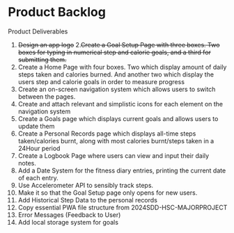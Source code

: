 # Product Backlog
Product Deliverables
1. ~~Design an app logo~~
2.~~Create a Goal Setup Page with three boxes. Two boxes for typing in numerical step and calorie goals, and a third for submitting them.~~ 
3. Create a Home Page with four boxes. Two which display amount of daily steps taken and calories burned. And another two which display the users step and calorie goals in order to measure progress
4. Create an on-screen navigation system which allows users to switch between the pages.
5. Create and attach relevant and simplistic icons for each element on the navigation system
6. Create a Goals page which displays current goals and allows users to update them
7. Create a Personal Records page which displays all-time steps taken/calories burnt, along with most calories burnt/steps taken in a 24Hour period
8. Create a Logbook Page where users can view and input their daily notes. 
9. Add a Date System for the fitness diary entries, printing the current date of each entry.
10. Use Accelerometer API to sensibly track steps.
11. Make it so that the Goal Setup page only opens for new users.
12. Add Historical Step Data to the personal records 
13. Copy essential PWA file structure from 2024SDD-HSC-MAJORPROJECT
14. Error Messages (Feedback to User)
15. Add local storage system for goals 

